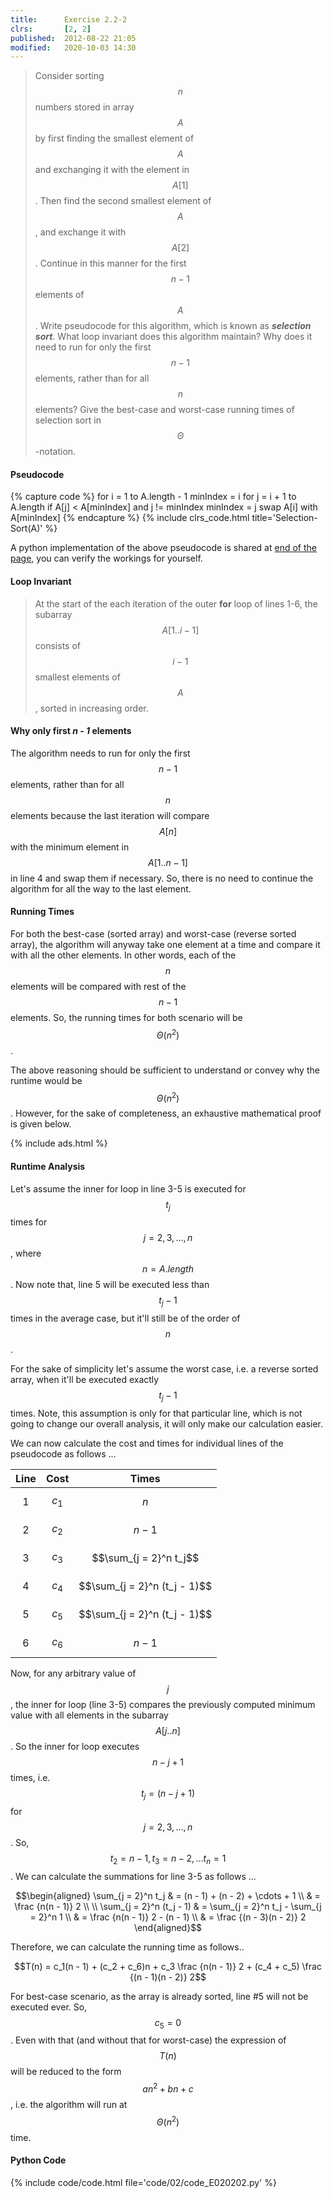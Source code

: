 ```yaml
---
title:      Exercise 2.2-2
clrs:       [2, 2]
published:  2012-08-22 21:05
modified:   2020-10-03 14:30
---
```


> Consider sorting $$n$$ numbers stored in array $$A$$ by first finding the smallest element of $$A$$ and exchanging it with the element in $$A[1]$$. Then find the second smallest element of $$A$$, and exchange it with $$A[2]$$. Continue in this manner for the first $$n-1$$ elements of $$A$$. Write pseudocode for this algorithm, which is known as ***selection sort***. What loop invariant does this algorithm maintain? Why does it need to run for only the first $$n-1$$ elements, rather than for all $$n$$ elements? Give the best-case and worst-case running times of selection sort in $$\Theta$$-notation.

#### Pseudocode

{% capture code %}
for i = 1 to A.length - 1
    minIndex = i
    for j = i + 1 to A.length
        if A[j] < A[minIndex] and j != minIndex
            minIndex = j
    swap A[i] with A[minIndex]
{% endcapture %}
{% include clrs_code.html title='Selection-Sort(A)' %}

A python implementation of the above pseudocode is shared at [end of the page](#python-code), you can verify the workings for yourself.

#### Loop Invariant

> At the start of the each iteration of the outer **for** loop of lines 1-6, the subarray $$A[1..i - 1]$$ consists of $$i - 1$$ smallest elements of $$A$$, sorted in increasing order.

#### Why only first *n - 1* elements

The algorithm needs to run for only the first $$n - 1$$ elements, rather than for all $$n$$ elements because the last iteration will compare $$A[n]$$ with the minimum element in $$A[1 .. n - 1]$$ in line 4 and swap them if necessary. So, there is no need to continue the algorithm for all the way to the last element.

#### Running Times

For both the best-case (sorted array) and worst-case (reverse sorted array), the algorithm will anyway take one element at a time and compare it with all the other elements. In other words, each of the $$n$$ elements will be compared with rest of the $$n - 1$$ elements. So, the running times for both scenario will be $$\Theta(n^2)$$.

The above reasoning should be sufficient to understand or convey why the runtime would be $$\Theta(n^2)$$. However, for the sake of completeness, an exhaustive mathematical proof is given below.

{% include ads.html %}

#### Runtime Analysis

Let's assume the inner for loop in line 3-5 is executed for $$t_j$$ times for $$j = 2, 3, \ldots, n$$, where $$n = A.length$$. Now note that, line 5 will be executed less than $$t_j - 1$$ times in the average case, but it'll still be of the order of $$n$$.

For the sake of simplicity let's assume the worst case, i.e. a reverse sorted array, when it'll be executed exactly $$t_j - 1$$ times. Note, this assumption is only for that particular line, which is not going to change our overall analysis, it will only make our calculation easier.

We can now calculate the cost and times for individual lines of the pseudocode as follows ...

|  Line |   Cost  | Times                        |
|:-----:|:-------:|------------------------------|
|   1   | $$c_1$$ | $$n$$                        |
|   2   | $$c_2$$ | $$n - 1$$                    |
|   3   | $$c_3$$ | $$\sum_{j = 2}^n t_j$$       |
|   4   | $$c_4$$ | $$\sum_{j = 2}^n (t_j - 1)$$ |
|   5   | $$c_5$$ | $$\sum_{j = 2}^n (t_j - 1)$$ |
|   6   | $$c_6$$ | $$n - 1$$                    |

Now, for any arbitrary value of $$j$$, the inner for loop (line 3-5) compares the previously computed minimum value with all elements in the subarray $$A[j..n]$$. So the inner for loop executes $$n - j + 1$$ times, i.e. $$t_j = (n - j + 1)$$ for $$j = 2, 3, \ldots, n$$. So, $$t_2 = n - 1, t_3 = n - 2, \ldots t_n = 1$$. We can calculate the summations for line 3-5 as follows ...

$$\begin{aligned}
      \sum_{j = 2}^n t_j & = (n - 1) + (n - 2) + \cdots + 1 \\
                         & = \frac {n(n - 1)} 2
\\
\\
\sum_{j = 2}^n (t_j - 1) & = \sum_{j = 2}^n t_j - \sum_{j = 2}^n 1 \\
                         & = \frac {n(n - 1)} 2 - (n - 1) \\
                         & = \frac {(n - 3)(n - 2)} 2
\end{aligned}$$

Therefore, we can calculate the running time as follows..

$$T(n) = c_1(n - 1) + (c_2 + c_6)n + c_3 \frac {n(n - 1)} 2 + (c_4 + c_5) \frac {(n - 1)(n - 2)} 2$$

For best-case scenario, as the array is already sorted, line #5 will not be executed ever. So, $$c_5 = 0$$. Even with that (and without that for worst-case) the expression of $$T(n)$$ will be reduced to the form $$an^2 + bn + c$$, i.e. the algorithm will run at $$\Theta(n^2)$$ time.

#### Python Code

{% include code/code.html file='code/02/code_E020202.py' %}
